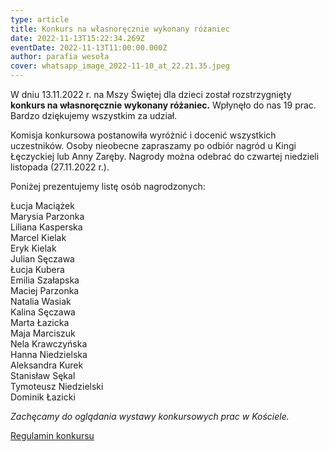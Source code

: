 ```yaml
---
type: article
title: Konkurs na własnoręcznie wykonany różaniec
date: 2022-11-13T15:22:34.269Z
eventDate: 2022-11-13T11:00:00.000Z
author: parafia wesoła
cover: whatsapp_image_2022-11-10_at_22.21.35.jpeg
---
```

<!--StartFragment-->

W dniu 13.11.2022 r. na Mszy Świętej dla dzieci został rozstrzygnięty **konkurs na własnoręcznie wykonany różaniec.** Wpłynęło do nas 19 prac. Bardzo dziękujemy wszystkim za udział.

Komisja konkursowa postanowiła wyróżnić i docenić wszystkich uczestników. Osoby nieobecne zapraszamy po odbiór nagród u Kingi Łęczyckiej lub Anny Zaręby. Nagrody można odebrać do czwartej niedzieli listopada (27.11.2022 r.).

Poniżej prezentujemy listę osób nagrodzonych:

Łucja Maciążek\
Marysia Parzonka\
Liliana Kasperska\
Marcel Kielak\
Eryk Kielak\
Julian Sęczawa\
Łucja Kubera\
Emilia Szałapska\
Maciej Parzonka\
Natalia Wasiak\
Kalina Sęczawa\
Marta Łazicka\
Maja Marciszuk\
Nela Krawczyńska\
Hanna Niedzielska\
Aleksandra Kurek\
Stanisław Sękal\
Tymoteusz Niedzielski\
Dominik Łazicki

*Zachęcamy do oglądania wystawy konkursowych prac w Kościele.*

<!--EndFragment-->

[Regulamin konkursu](https://docs.google.com/document/d/19Q8-zChnKSnftUhxQm81kzbe3x-TDQmH/edit?usp=sharing&ouid=115763822647869875000&rtpof=true&sd=true)